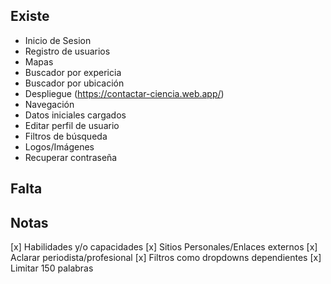 ## Existe
- Inicio de Sesion
- Registro de usuarios
- Mapas
- Buscador por expericia
- Buscador por ubicación
- Despliegue (https://contactar-ciencia.web.app/)
- Navegación
- Datos iniciales cargados
- Editar perfil de usuario
- Filtros de búsqueda
- Logos/Imágenes
- Recuperar contraseña

## Falta

## Notas

[x] Habilidades y/o capacidades
[x] Sitios Personales/Enlaces externos
[x] Aclarar periodista/profesional
[x] Filtros como dropdowns dependientes
[x] Limitar 150 palabras

